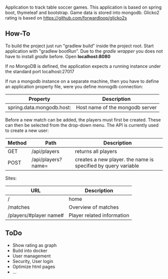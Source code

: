 Application to track table soccer games. This application is based on spring boot, thymeleaf and bootstrap.
Game data is stored into mongodb. Glicko2 rating is based on https://github.com/forwardloop/glicko2s

## How-To
To build the project just run "gradlew build" inside the project root. Start application with "gradlew bootRun". Due to the _gradle wrapper_ you does not have to install _gradle_ before. Open **localhost:8080**

If no MongoDB is defined, the application expects a running instance under the standard port localhost:27017

If run a mongodb instance on a separate machine, then you have to define an application property file, were you define monogdb connection:

| Property                   | Description |
| -------------------------- | ------------- |
| spring.data.mongodb.host:  | Host name of the mongodb server |

Before a new match can be added, the players must first be created. These can then be selected from the drop-down menu. The API is currently used to create a new user:

| Method | Path | Description |
| ------ | ---- | ----------- |
| GET    | /api/players | returns all players |
| POST   | /api/players?name=<name> | creates a new player. the name is specified by query variable |


Sites:

| URL | Description |
| --- | ----------- |
| /   | home |
| /matches | Overview of matches |
| /players/#player name# | Player related information |

## ToDo
* Show rating as graph
* Build into docker
* User management
* Security, User login
* Optimize html pages
* ...
